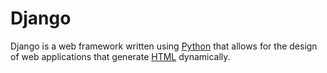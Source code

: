 # Django
Django  is a web framework written using [Python](/wiki/Python) that allows for the design of web applications that generate [HTML](/wiki/HTML) dynamically.